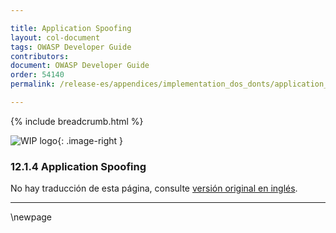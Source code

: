 ```yaml
---

title: Application Spoofing
layout: col-document
tags: OWASP Developer Guide
contributors:
document: OWASP Developer Guide
order: 54140
permalink: /release-es/appendices/implementation_dos_donts/application_spoofing/

---
```


{% include breadcrumb.html %}

<style type="text/css">
.image-right {
  height: 180px;
  display: block;
  margin-left: auto;
  margin-right: auto;
  float: right;
}
</style>

![WIP logo](../../../assets/images/dg_wip.png "Trabajo en curso"){: .image-right }

### 12.1.4 Application Spoofing

No hay traducción de esta página, consulte [versión original en inglés][release140104].

----

[release140104]: https://github.com/OWASP/www-project-developer-guide/blob/main/release/14-appendices/01-implementation-dos-donts/04-application-spoofing.md

\newpage
